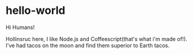# hello-world

Hi Humans!

Hollinsruc here, I like Node.js and Coffeescript(that's what i'm made of!).
I've had tacos on the moon and find them superior to Earth tacos.
